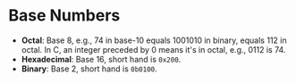 # Base Numbers

- **Octal**: Base 8, e.g., 74 in base-10 equals 1001010 in binary, equals 112 in octal. In C, an integer preceded by 0 means it's in octal, e.g., 0112 is 74.
- **Hexadecimal**: Base 16, short hand is `0x200`.
- **Binary**: Base 2, short hand is `0b0100`.
